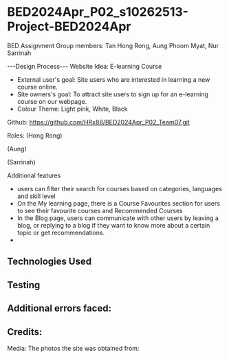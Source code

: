 # BED2024Apr_P02_s10262513-Project-BED2024Apr
BED Assignment
Group members: Tan Hong Rong, Aung Phoom Myat, Nur Sarrinah

---Design Process---
Website Idea: E-learning Course
-	External user's goal: Site users who are interested in learning a new course online.
-	Site owners's goal: To attract site users to sign up for an e-learning course on our webpage. 
-	Colour Theme: Light pink, White, Black

Github: https://github.com/HRx88/BED2024Apr_P02_Team07.git 

Roles: 
(Hong Rong)

(Aung)

(Sarrinah)

Additional features
- users can filter their search for courses based on categories, languages and skill level
- On the My learning page, there is a Course Favourites section for users to see their favourite courses and Recommended Courses
- In the Blog page, users can communicate with other users by leaving a blog, or replying to a blog if they want to know more about a certain topic or get recommendations.
- 
  
Technologies Used
-
Testing
- 
Additional errors faced:
- 
Credits: 
-
Media: The photos the site was obtained from:

